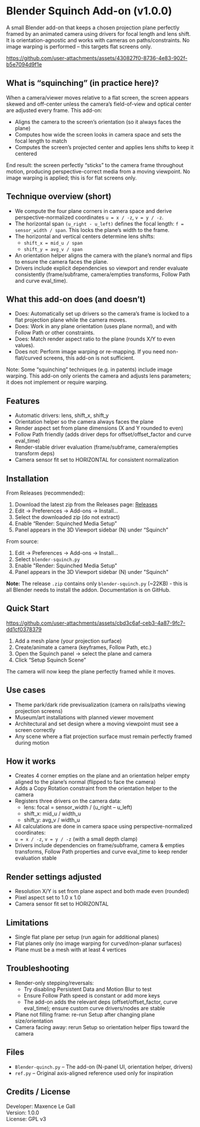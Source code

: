 # Blender Squinch Add-on (v1.0.0)

A small Blender add-on that keeps a chosen projection plane perfectly framed by an animated camera using drivers for focal length and lens shift. It is orientation-agnostic and works with cameras on paths/constraints. No image warping is performed – this targets flat screens only.

https://github.com/user-attachments/assets/430827f0-8736-4e83-902f-b5e7094d9f1e

## What is “squinching” (in practice here)?

When a camera/viewer moves relative to a flat screen, the screen appears skewed and off-center unless the camera’s field-of-view and optical center are adjusted every frame. This add-on:
- Aligns the camera to the screen’s orientation (so it always faces the plane)
- Computes how wide the screen looks in camera space and sets the focal length to match
- Computes the screen’s projected center and applies lens shifts to keep it centered

End result: the screen perfectly “sticks” to the camera frame throughout motion, producing perspective-correct media from a moving viewpoint. No image warping is applied; this is for flat screens only.

## Technique overview (short)

- We compute the four plane corners in camera space and derive perspective-normalized coordinates `u = x / -z`, `v = y / -z`.
- The horizontal span `(u_right - u_left)` defines the focal length: `f = sensor_width / span`. This locks the plane’s width to the frame.
- The horizontal and vertical centers determine lens shifts:
  - `shift_x = mid_u / span`
  - `shift_y = avg_v / span`
- An orientation helper aligns the camera with the plane’s normal and flips to ensure the camera faces the plane.
- Drivers include explicit dependencies so viewport and render evaluate consistently (frame/subframe, camera/empties transforms, Follow Path and curve eval_time).

## What this add-on does (and doesn’t)

- Does: Automatically set up drivers so the camera’s frame is locked to a flat projection plane while the camera moves.
- Does: Work in any plane orientation (uses plane normal), and with Follow Path or other constraints.
- Does: Match render aspect ratio to the plane (rounds X/Y to even values).
- Does not: Perform image warping or re-mapping. If you need non-flat/curved screens, this add-on is not sufficient.

Note: Some “squinching” techniques (e.g. in patents) include image warping. This add-on only orients the camera and adjusts lens parameters; it does not implement or require warping.

## Features

- Automatic drivers: lens, shift_x, shift_y
- Orientation helper so the camera always faces the plane
- Render aspect set from plane dimensions (X and Y rounded to even)
- Follow Path friendly (adds driver deps for offset/offset_factor and curve eval_time)
- Render-stable driver evaluation (frame/subframe, camera/empties transform deps)
- Camera sensor fit set to HORIZONTAL for consistent normalization

## Installation

From Releases (recommended):
1) Download the latest zip from the Releases page: [Releases](https://github.com/mle-gall/blender-squinch/releases)  
2) Edit → Preferences → Add-ons → Install…  
3) Select the downloaded zip (do not extract)  
4) Enable “Render: Squinched Media Setup”  
5) Panel appears in the 3D Viewport sidebar (N) under “Squinch”

From source:
1) Edit → Preferences → Add-ons → Install…  
2) Select `blender-squinch.py`  
3) Enable "Render: Squinched Media Setup"  
4) Panel appears in the 3D Viewport sidebar (N) under "Squinch"

**Note:** The release `.zip` contains only `blender-squinch.py` (~22KB) - this is all Blender needs to install the addon. Documentation is on GitHub.

## Quick Start

https://github.com/user-attachments/assets/cbd3c6af-ceb3-4a87-9fc7-dd1cf0378379

1) Add a mesh plane (your projection surface)  
2) Create/animate a camera (keyframes, Follow Path, etc.)  
3) Open the Squinch panel → select the plane and camera  
4) Click “Setup Squinch Scene”

The camera will now keep the plane perfectly framed while it moves.

## Use cases

- Theme park/dark ride previsualization (camera on rails/paths viewing projection screens)
- Museum/art installations with planned viewer movement
- Architectural and set design where a moving viewpoint must see a screen correctly
- Any scene where a flat projection surface must remain perfectly framed during motion

## How it works

- Creates 4 corner empties on the plane and an orientation helper empty aligned to the plane’s normal (flipped to face the camera)  
- Adds a Copy Rotation constraint from the orientation helper to the camera  
- Registers three drivers on the camera data:
  - lens: focal = sensor_width / (u_right – u_left)
  - shift_x: mid_u / width_u
  - shift_y: avg_v / width_u  
- All calculations are done in camera space using perspective-normalized coordinates:  
  `u = x / -z`, `v = y / -z` (with a small depth clamp)  
- Drivers include dependencies on frame/subframe, camera & empties transforms, Follow Path properties and curve eval_time to keep render evaluation stable

## Render settings adjusted

- Resolution X/Y is set from plane aspect and both made even (rounded)  
- Pixel aspect set to 1.0 x 1.0  
- Camera sensor fit set to HORIZONTAL

## Limitations

- Single flat plane per setup (run again for additional planes)  
- Flat planes only (no image warping for curved/non-planar surfaces)  
- Plane must be a mesh with at least 4 vertices

## Troubleshooting

- Render-only stepping/reversals:
  - Try disabling Persistent Data and Motion Blur to test
  - Ensure Follow Path speed is constant or add more keys
  - The add-on adds the relevant deps (offset/offset_factor, curve eval_time); ensure custom curve drivers/nodes are stable
- Plane not filling frame: re-run Setup after changing plane size/orientation  
- Camera facing away: rerun Setup so orientation helper flips toward the camera

## Files

- `Blender-quinch.py` – The add-on (N-panel UI, orientation helper, drivers)  
- `ref.py` – Original axis-aligned reference used only for inspiration

## Credits / License

Developer: Maxence Le Gall  
Version: 1.0.0  
License: GPL v3
